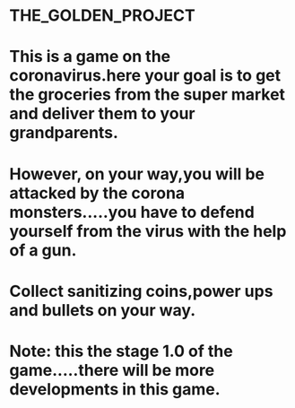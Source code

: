 # THE_GOLDEN_PROJECT
# This is a game on the coronavirus.here your goal is to get the groceries from the super market and deliver them to your grandparents.
# However, on your way,you will be attacked by the corona monsters.....you have to defend yourself from the virus with the help of a gun.
# Collect sanitizing coins,power ups and bullets on your way.
# Note: this the stage 1.0 of the game.....there will be more developments in this game.
